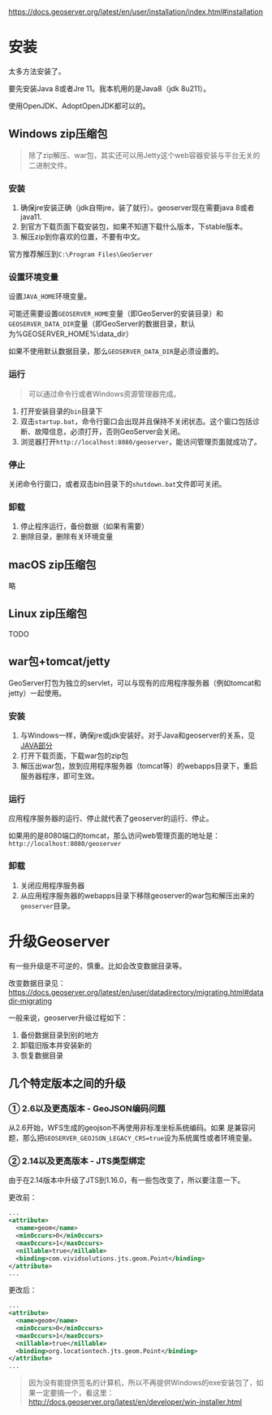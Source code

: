 https://docs.geoserver.org/latest/en/user/installation/index.html#installation

# 安装

太多方法安装了。

要先安装Java 8或者Jre 11。我本机用的是Java8（jdk 8u211）。

使用OpenJDK、AdoptOpenJDK都可以的。

## Windows zip压缩包

> 除了zip解压、war包，其实还可以用Jetty这个web容器安装与平台无关的二进制文件。

### 安装

1. 确保jre安装正确（jdk自带jre，装了就行）。geoserver现在需要java 8或者java11.
2. 到官方下载页面下载安装包，如果不知道下载什么版本，下stable版本。
3. 解压zip到你喜欢的位置，不要有中文。

官方推荐解压到`C:\Program Files\GeoServer`

### 设置环境变量

设置`JAVA_HOME`环境变量。

可能还需要设置`GEOSERVER_HOME`变量（即GeoServer的安装目录）和`GEOSERVER_DATA_DIR`变量（即GeoServer的数据目录，默认为%GEOSERVER_HOME%\data_dir）

如果不使用默认数据目录，那么`GEOSERVER_DATA_DIR`是必须设置的。	

### 运行

> 可以通过命令行或者Windows资源管理器完成。

1. 打开安装目录的`bin`目录下
2. 双击`startup.bat`，命令行窗口会出现并且保持不关闭状态。这个窗口包括诊断、故障信息，必须打开，否则GeoServer会关闭。
3. 浏览器打开`http://localhost:8080/geoserver`，能访问管理页面就成功了。

### 停止

关闭命令行窗口，或者双击bin目录下的`shutdown.bat`文件即可关闭。

### 卸载

1. 停止程序运行，备份数据（如果有需要）
2. 删除目录，删除有关环境变量

## macOS zip压缩包

略

## Linux zip压缩包

TODO

## war包+tomcat/jetty

GeoServer打包为独立的servlet，可以与现有的应用程序服务器（例如tomcat和jetty）一起使用。

### 安装

1. 与Windows一样，确保jre或jdk安装好。对于Java和geoserver的关系，见[JAVA部分](https://docs.geoserver.org/latest/en/user/production/java.html#production-java)
2. 打开下载页面，下载war包的zip包
3. 解压出war包，放到应用程序服务器（tomcat等）的webapps目录下，重启服务器程序，即可生效。

### 运行

应用程序服务器的运行、停止就代表了geoserver的运行、停止。

如果用的是8080端口的tomcat，那么访问web管理页面的地址是：`http://localhost:8080/geoserver`

### 卸载

1. 关闭应用程序服务器
2. 从应用程序服务器的webapps目录下移除geoserver的war包和解压出来的`geoserver`目录。



# 升级Geoserver

有一些升级是不可逆的，慎重。比如会改变数据目录等。

改变数据目录见：https://docs.geoserver.org/latest/en/user/datadirectory/migrating.html#datadir-migrating

一般来说，geoserver升级过程如下：

1. 备份数据目录到别的地方
2. 卸载旧版本并安装新的
3. 恢复数据目录

## 几个特定版本之间的升级

### ① 2.6以及更高版本 - GeoJSON编码问题

从2.6开始，WFS生成的geojson不再使用非标准坐标系统编码。如果 是兼容问题，那么把`GEOSERVER_GEOJSON_LEGACY_CRS=true`设为系统属性或者环境变量。

### ② 2.14以及更高版本 - JTS类型绑定

由于在2.14版本中升级了JTS到1.16.0，有一些包改变了，所以要注意一下。

更改前：

```XML
...
<attribute>
  <name>geom</name>
  <minOccurs>0</minOccurs>
  <maxOccurs>1</maxOccurs>
  <nillable>true</nillable>
  <binding>com.vividsolutions.jts.geom.Point</binding>
</attribute>
...
```

更改后：

```XML
...
<attribute>
  <name>geom</name>
  <minOccurs>0</minOccurs>
  <maxOccurs>1</maxOccurs>
  <nillable>true</nillable>
  <binding>org.locationtech.jts.geom.Point</binding>
</attribute>
...
```



> 因为没有能提供签名的计算机，所以不再提供Windows的exe安装包了，如果一定要搞一个，看这里：http://docs.geoserver.org/latest/en/developer/win-installer.html